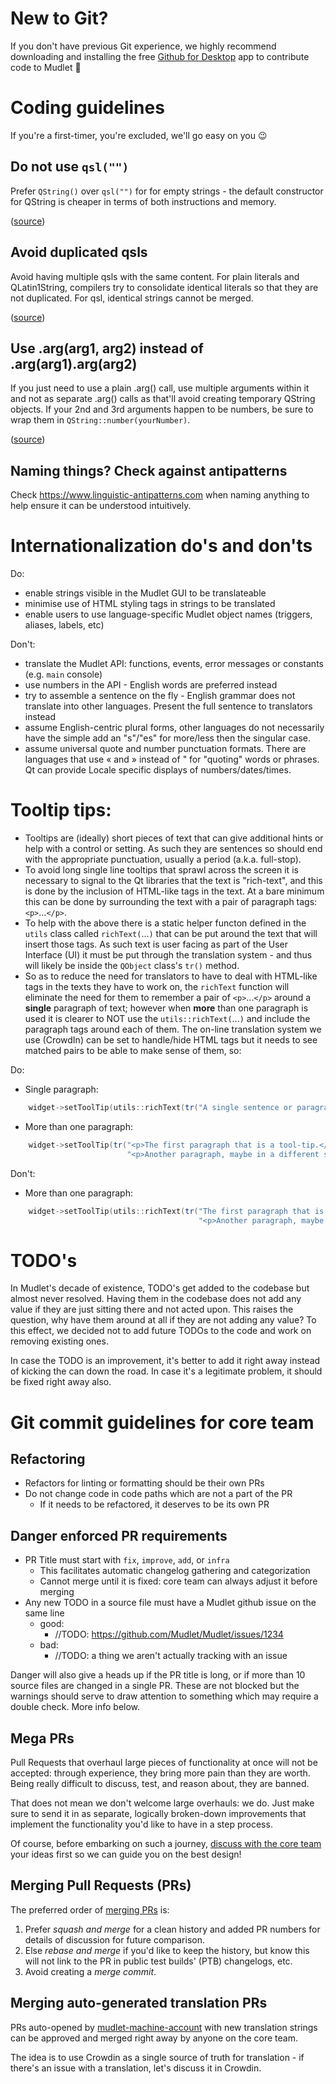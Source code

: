 # New to Git?
If you don't have previous Git experience, we highly recommend downloading and installing
the free [Github for Desktop](https://desktop.github.com) app to contribute code to Mudlet 🌟

# Coding guidelines

If you're a first-timer, you're excluded, we'll go easy on you :wink:

## Do not use ``qsl("")``

Prefer ``QString()`` over ``qsl("")`` for  for empty strings - the default constructor
for QString is cheaper in terms of both instructions and memory.

([source](http://blog.qt.io/blog/2014/06/13/qt-weekly-13-qstringliteral/))

## Avoid duplicated qsls

Avoid having multiple qsls with the same content. For plain literals and QLatin1String, compilers
try to consolidate identical literals so that they are not duplicated. For qsl, identical strings
cannot be merged.

([source](http://blog.qt.io/blog/2014/06/13/qt-weekly-13-qstringliteral/))

## Use .arg(arg1, arg2) instead of .arg(arg1).arg(arg2)

If you just need to use a plain .arg() call, use multiple arguments within it and not as separate .arg() calls as that'll avoid creating temporary QString objects. If your 2nd and 3rd arguments happen to be numbers, be sure to wrap them in  `QString::number(yourNumber)`.

([source](https://meetingcpp.com/tl_files/mcpp/2015/talks/Marc-Mutz-MC++15-Effective-Qt.pdf))

## Naming things? Check against antipatterns

Check https://www.linguistic-antipatterns.com when naming anything to help ensure it can be understood intuitively.

# Internationalization do's and don'ts

Do:
* enable strings visible in the Mudlet GUI to be translateable
* minimise use of HTML styling tags in strings to be translated
* enable users to use language-specific Mudlet object names (triggers, aliases, labels, etc)

Don't:
* translate the Mudlet API: functions, events, error messages or constants (e.g. `main` console)
* use numbers in the API - English words are preferred instead
* try to assemble a sentence on the fly - English grammar does not translate into other languages. Present the full sentence to translators instead
* assume English-centric plural forms, other languages do not necessarily have the simple add an "s"/"es" for more/less then the singular case.
* assume universal quote and number punctuation formats. There are languages that use « and » instead of " for "quoting" words or phrases. Qt can provide Locale specific displays of numbers/dates/times.

# Tooltip tips:
* Tooltips are (ideally) short pieces of text that can give additional hints or help with a control or setting. As such they are sentences so should end with the appropriate punctuation, usually a period (a.k.a. full-stop).
* To avoid long single line tooltips that sprawl across the screen it is necessary to signal to the Qt libraries that the text is "rich-text", and this is done by the inclusion of HTML-like tags in the text. At a bare minimum this can be done by surrounding the text with a pair of paragraph tags: `<p>`...`</p>`.
* To help with the above there is a static helper functon defined in the `utils` class called `richText(`...`)` that can be put around the text that will insert those tags. As such text is user facing as part of the User Interface (UI) it must be put through the translation system - and thus will likely be inside the `QObject` class's `tr()` method.
* So as to reduce the need for translators to have to deal with HTML-like tags in the texts they have to work on, the `richText` function will eliminate the need for them to remember a pair of `<p>`...`</p>` around a **single** paragraph of text; however when **more** than one paragraph is used it is clearer to NOT use the `utils::richText(`...`)` and include the paragraph tags around each of them. The on-line translation system we use (CrowdIn) can be set to handle/hide HTML tags but it needs to see matched pairs to be able to make sense of them, so:

Do:
  * Single paragraph:
```cpp
    widget->setToolTip(utils::richText(tr("A single sentence or paragraph that is a tool-tip.")));
```

* More than one paragraph:
```cpp
    widget->setToolTip(tr("<p>The first paragraph that is a tool-tip.</p>"
                          "<p>Another paragraph, maybe in a different style, e.g. <i>italics</i> or <b>bold</b>.</p>")));
```

Don't:
  * More than one paragraph:
```cpp
    widget->setToolTip(utils::richText(tr("The first paragraph that is a tool-tip.</p>"
                                          "<p>Another paragraph, maybe in a different style, e.g. <i>italics</i> or <b>bold</b>.")));
```

# TODO's
In Mudlet's decade of existence, TODO's get added to the codebase but almost never resolved. Having them in the codebase does not add any value if they are just sitting there and not acted upon. This raises the question, why have them around at all if they are not adding any value? To this effect, we decided not to add future TODOs to the code and work on removing existing ones.

In case the TODO is an improvement, it's better to add it right away instead of kicking the can down the road. In case it's a legitimate problem, it should be fixed right away also.

# Git commit guidelines for core team

## Refactoring

* Refactors for linting or formatting should be their own PRs
* Do not change code in code paths which are not a part of the PR
  * If it needs to be refactored, it deserves to be its own PR

## Danger enforced PR requirements

* PR Title must start with `fix`, `improve`, `add`, or `infra`
  * This facilitates automatic changelog gathering and categorization
  * Cannot merge until it is fixed: core team can always adjust it before merging
* Any new TODO in a source file must have a Mudlet github issue on the same line
  * good:
    * //TODO: https://github.com/Mudlet/Mudlet/issues/1234
  * bad:
    * //TODO: a thing we aren't actually tracking with an issue

Danger will also give a heads up if the PR title is long, or if more than 10 source files are changed in a single PR. These are not blocked but the warnings should serve to draw attention to something which may require a double check. More info below.

## Mega PRs

Pull Requests that overhaul large pieces of functionality at once will not be accepted: through experience, they bring more pain than they are worth. Being really difficult to discuss, test, and reason about, they are banned.

That does not mean we don't welcome large overhauls: we do. Just make sure to send it in as separate, logically broken-down improvements that implement the functionality you'd like to have in a step process.

Of course, before embarking on such a journey, [discuss with the core team](https://discord.gg/kuYvMQ9) your ideas first so we can guide you on the best design!

## Merging Pull Requests (PRs)

The preferred order of [merging PRs](https://help.github.com/articles/about-pull-request-merges/) is:
1. Prefer _squash and merge_ for a clean history and added PR numbers for details of discussion for future comparison.
2. Else _rebase and merge_ if you'd like to keep the history, but know this will not link to the PR in public test builds' (PTB) changelogs, etc.
3. Avoid creating a _merge commit_.

## Merging auto-generated translation PRs

PRs auto-opened by [mudlet-machine-account](https://github.com/mudlet-machine-account) with new translation strings can be approved and merged right away by anyone on the core team.

The idea is to use Crowdin as a single source of truth for translation - if there's an issue with a translation, let's discuss it in Crowdin.
